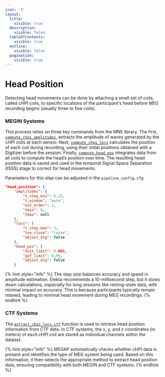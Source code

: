 ```yaml
---
icon: '3'
layout:
  title:
    visible: true
  description:
    visible: false
  tableOfContents:
    visible: true
  outline:
    visible: false
  pagination:
    visible: true
---
```


# Head Position

Detecting head movements can be done by attaching a small set of coils, called cHPI coils, to specific locations of the participant's head before MEG recording begins (usually three to five coils).

### MEGIN Systems

This process relies on three key commands from the MNE library. The first, [`compute_chpi_amplitudes`](https://mne.tools/stable/generated/mne.chpi.compute_chpi_amplitudes.html), extracts the amplitude of waves generated by the cHPI coils at each sensor. Next, [`compute_chpi_locs`](https://mne.tools/stable/generated/mne.chpi.compute_chpi_locs.html) calculates the position of each coil during recording, using their initial positions obtained with a Digitizer before the session. Finally, [`compute_head_pos`](https://mne.tools/stable/generated/mne.chpi.compute_head_pos.html) integrates data from all coils to compute the head’s position over time. The resulting head position data is saved and used in the temporal Signal Space Separation (tSSS) stage to correct for head movements.

Parameters for this step can be adjusted in the `pipeline_config.cfg`:

```json
"head_position": {
    "amplitudes": {
        "t_step_min": 0.25,
        "t_window": "auto",
        "ext_order": 1,
        "tmin": 0,
        "tmax": null
    },
    "locs": {
        "t_step_max": 3,
        "too_close": "raise",
        "adjust_dig": false
    },
    "head_pos": {
        "dist_limit": 0.005,
        "gof_limit": 0.98,
        "adjust_dig": false
    }
```

{% hint style="info" %}
The step size balances accuracy and speed in amplitude estimation. Elekta recommends a 10-millisecond step, but it slows down calculations, especially for long sessions like resting-state data, with minimal impact on accuracy. This is because participants typically remain relaxed, leading to minimal head movement during MEG recordings.
{% endhint %}

### CTF Systems

The [`extract_chpi_locs_ctf`](https://mne.tools/stable/generated/mne.chpi.extract_chpi_locs_ctf.html) function is used to retrieve head position information from CTF data. In CTF systems, the x, y, and z coordinates (in meters) of each cHPI coil are stored as individual channels within the dataset.

{% hint style="info" %}
MEGAP automatically checks whether cHPI data is present and identifies the type of MEG system being used. Based on this information, it then selects the appropriate method to extract head position data, ensuring compatibility with both MEGIN and CTF systems.
{% endhint %}
